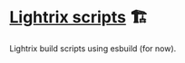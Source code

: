 # [Lightrix scripts] 🏗️

Lightrix build scripts using esbuild (for now).

[lightrix scripts]: https://npmjs.org/@lightrix/scripts
